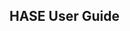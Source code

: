 ## HASE User Guide

<frameset rows="*">
    <frameset cols="22%,78%">
    <frame src="menu.md" name="menu">
    <frame src="intro.md" name="content">
</frameset>